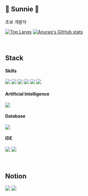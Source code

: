 ## 💚 Sunnie 💚
초보 개발자

[![Top Langs](https://github-readme-stats.vercel.app/api/top-langs/?username=hsunnie)](https://github.com/anuraghazra/github-readme-stats)
[![Anurag's GitHub stats](https://github-readme-stats.vercel.app/api?username=hsunnie)](https://github.com/anuraghazra/github-readme-stats)
<br><br><br>

## Stack
#### Skills
<a><img src="https://img.shields.io/badge/Python-14354C?style=for-the-badge&logo=python&logoColor=white"/></a>
<a><img src="https://img.shields.io/badge/Django-092E20?style=for-the-badge&logo=django&logoColor=white"/></a>
<a><img src="https://img.shields.io/badge/MySQL-4479A1?style=for-the-badge&logo=MySQL&logoColor=white"/></a>
<a><img src="https://img.shields.io/badge/SQLite-07405E?style=for-the-badge&logo=sqlite&logoColor=white"/></a>
<a><img src="https://img.shields.io/badge/Amazon_AWS-232F3E?style=for-the-badge&logo=amazon-aws&logoColor=white"/></a>
<a><img src="https://img.shields.io/badge/Selenium-43B02A?style=for-the-badge&logo=Selenium&logoColor=white"/></a>
#### Artificial Intelligence
<a><img src="https://img.shields.io/badge/TensorFlow-FF6F00?style=for-the-badge&logo=tensorflow&logoColor=white"/></a>
#### Database
<a><img src="https://img.shields.io/badge/MariaDB-003545?style=for-the-badge&logo=mariadb&logoColor=white"/></a>
#### IDE
<a><img src="https://img.shields.io/badge/Colab-F9AB00?style=for-the-badge&logo=googlecolab&color=525252"/></a>
<a><img src="https://img.shields.io/badge/Visual_Studio_Code-0078D4?style=for-the-badge&logo=visual%20studio%20code&logoColor=white"/></a>
<br><br><br>

## Notion
<a><img src="http://img.shields.io/badge/[goorm] 온라인 코딩 과정-000000?style=flat&logo=Notion&link=https://www.notion.so/6417dbf7a7f3432389ba51c61099a383?v=6159f4eec5c24c7b812c5558309bfad5">
</a>
<a><img src="http://img.shields.io/badge/금융 AI 빅데이터 분석 풀스텍 개발자 과정-000000?style=flat&logo=Notion&link=https://www.notion.so/ca123fef671a458eb9e92d3a426b2916?v=8b238e8669e441828d4f35a8a459ce53">
</a>
